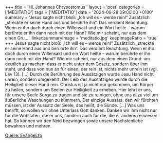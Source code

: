 +++
title = 'Hl. Johannes Chrysostomus  '
layout = 'post'
categories = ['MEDITATIO']
tags = ['MEDITATIO']
date = '2024-06-28 09:00:00 +0100'
summary = 'Jesus sagte nicht bloß: „Ich will es – werde rein!“ Zusätzlich „streckte er seine Hand aus und berührte ihn“. Das verdient Beachtung. Wenn er ihn doch durch einen Willensakt und ein Wort heilte – warum berührte er ihn dann noch mit der Hand? Wie mir scheint, nur aus dem einen Gru....'
linkedsummaryImage = 'meditatio.jpg'
keepImageRatio = 'true'
+++
Jesus sagte nicht bloß: „Ich will es – werde rein!“ Zusätzlich „streckte er seine Hand aus und berührte ihn“. Das verdient Beachtung. Wenn er ihn doch durch einen Willensakt und ein Wort heilte – warum berührte er ihn dann noch mit der Hand? Wie mir scheint, nur aus dem einen Grund: um deutlich zu machen, dass er nicht unter dem Gesetz, sondern über ihm steht, und dass von nun an für einen, der rein ist, nichts mehr unrein ist (vgl.<!--more--> Lev 13). [...] Durch die Berührung des Aussätzigen wurde Jesu Hand nicht unrein, sondern umgekehrt: Der Leib des Aussätzigen wurde durch die Heiligkeit dieser Hand rein. Christus ist ja nicht nur gekommen, um Körper zu heilen, sondern um Seelen zur Heiligkeit zu erheben. Hier lehrt er uns, für unsere Seele Sorge zu tragen und sie zu reinigen, ohne uns allzu viel um äußerliche Waschungen zu kümmern. Der einzige Aussatz, den wir fürchten müssen, ist der Aussatz der Seele, das heißt, die Sünde. [...]
Was uns betrifft, so wollen wir ohne Unterlass Gott danken. Danken wir ihm nicht nur für die Wohltaten, die er uns, sondern auch für die, die er anderen erwiesen hat. So können wir den Neid bezwingen sowie unsere Nächstenliebe bewahren und mehren.



[Quelle: Evangelizo](https://evangeliumtagfuertag.org/DE/gospel)
